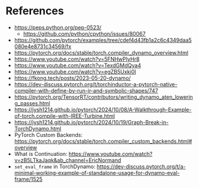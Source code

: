 # References
- https://peps.python.org/pep-0523/
    - https://github.com/python/cpython/issues/80067
- https://github.com/pytorch/examples/tree/cdef4d43fb1a2c6c4349daa5080e4e8731c34569/fx
- https://pytorch.org/docs/stable/torch.compiler_dynamo_overview.html
- https://www.youtube.com/watch?v=5FNHwPIyHr8
- https://www.youtube.com/watch?v=TexdGMdQya4
- https://www.youtube.com/watch?v=egZB5Uxki0I
- https://fkong.tech/posts/2023-05-20-dynamo/
- https://dev-discuss.pytorch.org/t/torchinductor-a-pytorch-native-compiler-with-define-by-run-ir-and-symbolic-shapes/747
- https://pytorch.org/TensorRT/contributors/writing_dynamo_aten_lowering_passes.html
- https://jysh1214.github.io/pytorch/2024/10/08/A-Walkthrough-Example-of-torch.compile-with-IREE-Turbine.html
- https://jysh1214.github.io/pytorch/2024/10/19/Graph-Break-in-TorchDynamo.html
- PyTorch Custom Backends: https://pytorch.org/docs/stable/torch.compiler_custom_backends.html#overview
- What is Continuation: https://www.youtube.com/watch?v=zB5LTkaJaqk&ab_channel=EricNormand
- `set_eval_frame` in TorchDynamo: https://dev-discuss.pytorch.org/t/a-minimal-working-example-of-standalone-usage-for-dynamo-eval-frame/1525
